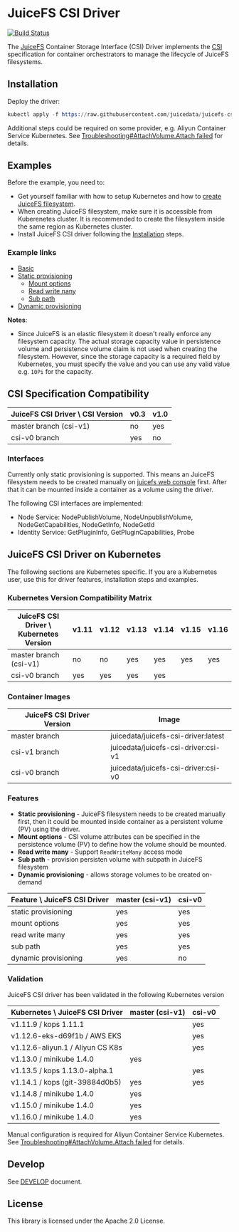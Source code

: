 # JuiceFS CSI Driver

[![Build Status](https://travis-ci.com/juicedata/juicefs-csi-driver.svg?token=ACsZ5AkewTgk5D5wzzds&branch=master)](https://travis-ci.com/juicedata/juicefs-csi-driver)

The [JuiceFS](https://juicefs.com) Container Storage Interface (CSI) Driver implements the [CSI](https://github.com/container-storage-interface/spec/blob/master/spec.md) specification for container orchestrators to manage the lifecycle of JuiceFS filesystems.

## Installation

Deploy the driver:

```s
kubectl apply -f https://raw.githubusercontent.com/juicedata/juicefs-csi-driver/master/deploy/k8s.yaml
```

Additional steps could be required on some provider, e.g. Aliyun Container Service Kubernetes. See [Troubleshooting#AttachVolume.Attach failed](docs/DEVELOP.md#attachvolumeattach-failed) for details.

## Examples

Before the example, you need to:

* Get yourself familiar with how to setup Kubernetes and how to [create JuiceFS filesystem](https://juicefs.com/docs/en/getting_started.html).
* When creating JuiceFS filesystem, make sure it is accessible from Kuberenetes cluster. It is recommended to create the filesystem inside the same region as Kubernetes cluster.
* Install JuiceFS CSI driver following the [Installation](README.md#Installation) steps.

### Example links

* [Basic](examples/basic)
* [Static provisioning](examples/static-provisioning/)
  * [Mount options](examples/static-provisioning-mount-options/)
  * [Read write nany](examples/static-provisioning-rwx/)
  * [Sub path](examples/static-provisioning-subpath/)
* [Dynamic provisioning](examples/dynamic-provisioning/)

**Notes**:

* Since JuiceFS is an elastic filesystem it doesn't really enforce any filesystem capacity. The actual storage capacity value in persistence volume and persistence volume claim is not used when creating the filesystem. However, since the storage capacity is a required field by Kubernetes, you must specify the value and you can use any valid value e.g. `10Pi` for the capacity.

## CSI Specification Compatibility

| JuiceFS CSI Driver \ CSI Version       | v0.3 | v1.0 |
|----------------------------------------|------|------|
| master branch (csi-v1)                 | no   | yes  |
| csi-v0 branch                          | yes  | no   |

### Interfaces

Currently only static provisioning is supported. This means an JuiceFS filesystem needs to be created manually on [juicefs web console](https://juicefs.com/console/create) first. After that it can be mounted inside a container as a volume using the driver.

The following CSI interfaces are implemented:

* Node Service: NodePublishVolume, NodeUnpublishVolume, NodeGetCapabilities, NodeGetInfo, NodeGetId
* Identity Service: GetPluginInfo, GetPluginCapabilities, Probe

## JuiceFS CSI Driver on Kubernetes

The following sections are Kubernetes specific. If you are a Kubernetes user, use this for driver features, installation steps and examples.

### Kubernetes Version Compatibility Matrix

| JuiceFS CSI Driver \ Kubernetes Version| v1.11 | v1.12 | v1.13 | v1.14 | v1.15 | v1.16 |
|----------------------------------------|-------|-------|-------|-------|-------|-------|
| master branch (csi-v1)                 | no    | no    | yes   | yes   | yes   | yes   |
| csi-v0 branch                          | yes   | yes   | yes   | yes   |       |       |

### Container Images

|JuiceFS CSI Driver Version | Image                                   |
|---------------------------|-----------------------------------------|
| master branch             |juicedata/juicefs-csi-driver:latest      |
| csi-v1 branch             |juicedata/juicefs-csi-driver:csi-v1      |
| csi-v0 branch             |juicedata/juicefs-csi-driver:csi-v0      |

### Features

* **Static provisioning** - JuiceFS filesystem needs to be created manually first, then it could be mounted inside container as a persistent volume (PV) using the driver.
* **Mount options** - CSI volume attributes can be specified in the persistence volume (PV) to define how the volume should be mounted.
* **Read write many** - Support `ReadWriteMany` access mode
* **Sub path** - provision persisten volume with subpath in JuiceFS filesystem
* **Dynamic provisioning** - allows storage volumes to be created on-demand

|Feature \ JuiceFS CSI Driver | master (csi-v1) | csi-v0 |
|-----------------------------|-----------------|--------|
| static provisioning         |       yes       | yes    |
|   mount options             |       yes       | yes    |
|   read write many           |       yes       | yes    |
|   sub path                  |       yes       | yes    |
| dynamic provisioning        |       yes       | no     |

### Validation

JuiceFS CSI driver has been validated in the following Kubernetes version

| Kubernetes \ JuiceFS CSI Driver   | master (csi-v1) | csi-v0 |
|-----------------------------------|-----------------|--------|
| v1.11.9 / kops 1.11.1             |                 | yes    |
| v1.12.6-eks-d69f1b / AWS EKS      |                 | yes    |
| v1.12.6-aliyun.1 / Aliyun CS K8s  |                 | yes    |
| v1.13.0 / minikube 1.4.0          |       yes       |        |
| v1.13.5 / kops 1.13.0-alpha.1     |                 | yes    |
| v1.14.1 / kops (git-39884d0b5)    |       yes       | yes    |
| v1.14.8 / minikube 1.4.0          |       yes       |        |
| v1.15.0 / minikube 1.4.0          |       yes       |        |
| v1.16.0 / minikube 1.4.0          |       yes       |        |

Manual configuration is required for Aliyun Container Service Kubernetes. See [Troubleshooting#AttachVolume.Attach failed](docs/DEVELOP.md#attachvolumeattach-failed) for details.

## Develop

See [DEVELOP](./docs/DEVELOP.md) document.

## License

This library is licensed under the Apache 2.0 License.
